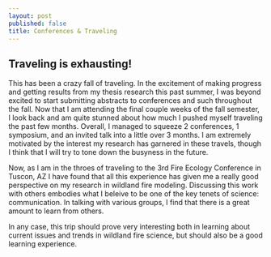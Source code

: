 ```yaml
---
layout: post
published: false
title: Conferences & Traveling
---
```

## Traveling is exhausting!

This has been a crazy fall of traveling. In the excitement of making progress and getting results from my thesis research this past summer, I was beyond excited to start submitting abstracts to conferences and such throughout the fall. Now that I am attending the final couple weeks of the fall semester, I look back and am quite stunned about how much I pushed myself traveling the past few months. Overall, I managed to squeeze 2 conferences, 1 symposium, and an invited talk into a little over 3 months. I am extremely motivated by the interest my research has garnered in these travels, though I think that I will try to tone down the busyness in the future. 


Now, as I am in the throes of traveling to the 3rd Fire Ecology Conference in Tuscon, AZ I have found that all this experience has given me a really good perspective on my research in wildland fire modeling. Discussing this work with others embodies what I beleive to be one of the key tenets of science: communication. In talking with various groups, I find that there is a great amount to learn from others. 

In any case, this trip should prove very interesting both in learning about current issues and trends in wildland fire science, but should also be a good learning experience. 
